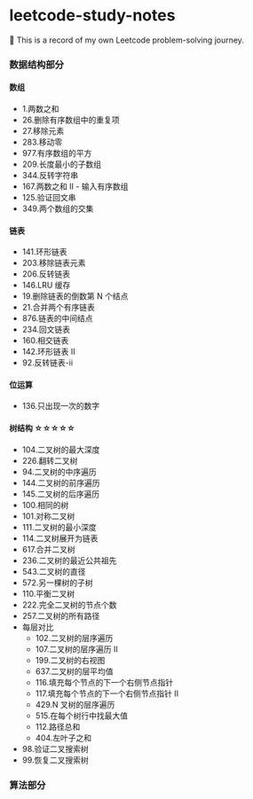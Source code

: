 # leetcode-study-notes

🐘 This is a record of my own Leetcode problem-solving journey.

### 数据结构部分

#### 数组

- 1.两数之和
- 26.删除有序数组中的重复项
- 27.移除元素
- 283.移动零
- 977.有序数组的平方
- 209.长度最小的子数组
- 344.反转字符串
- 167.两数之和 II - 输入有序数组
- 125.验证回文串
- 349.两个数组的交集

#### 链表

- 141.环形链表
- 203.移除链表元素
- 206.反转链表
- 146.LRU 缓存
- 19.删除链表的倒数第 N 个结点
- 21.合并两个有序链表
- 876.链表的中间结点
- 234.回文链表
- 160.相交链表
- 142.环形链表 II
- 92.反转链表-ii

#### 位运算

- 136.只出现一次的数字

#### 树结构 ☆☆☆☆☆

- 104.二叉树的最大深度
- 226.翻转二叉树
- 94.二叉树的中序遍历
- 144.二叉树的前序遍历
- 145.二叉树的后序遍历
- 100.相同的树
- 101.对称二叉树
- 111.二叉树的最小深度
- 114.二叉树展开为链表
- 617.合并二叉树
- 236.二叉树的最近公共祖先
- 543.二叉树的直径
- 572.另一棵树的子树
- 110.平衡二叉树
- 222.完全二叉树的节点个数
- 257.二叉树的所有路径
- 每层对比
  - 102.二叉树的层序遍历
  - 107.二叉树的层序遍历 II
  - 199.二叉树的右视图
  - 637.二叉树的层平均值
  - 116.填充每个节点的下一个右侧节点指针
  - 117.填充每个节点的下一个右侧节点指针 II
  - 429.N 叉树的层序遍历
  - 515.在每个树行中找最大值
  - 112.路径总和
  - 404.左叶子之和
- 98.验证二叉搜索树
- 99.恢复二叉搜索树

### 算法部分
